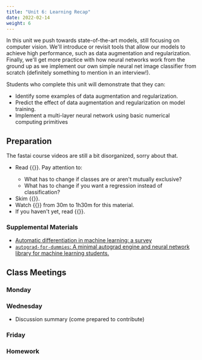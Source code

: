 ```yaml
---
title: "Unit 6: Learning Recap"
date: 2022-02-14
weight: 6
---
```


In this unit we push towards state-of-the-art models, still focusing on computer vision. We'll introduce or revisit tools that allow our models to achieve high performance, such as data augmentation and regularization. Finally, we'll get more practice with how neural networks work from the ground up as we implement our own simple neural net image classifier from scratch (definitely something to mention in an interview!).

Students who complete this unit will demonstrate that they can:

- Identify some examples of data augmentation and regularization.
- Predict the effect of data augmentation and regularization on model training.
- Implement a multi-layer neural network using basic numerical computing primitives

## Preparation

The fastai course videos are still a bit disorganized, sorry about that.

- Read {{<fastbook num="6" nbname="06_multicat.ipynb">}}. Pay attention to:
  - What has to change if classes are or aren't mutually exclusive?
  - What has to change if you want a regression instead of classification?
- Skim {{<fastbook num="7" nbname="07_sizing_and_tta.ipynb">}}.
- Watch {{<fastvideo num="6">}} from 30m to 1h30m for this material.
- If you haven't yet, read {{<fastbook num="17" nbname="17_foundations.ipynb">}}.

### Supplemental Materials

- [Automatic differentiation in machine learning: a survey](https://arxiv.org/abs/1502.05767)
- [`autograd-for-dummies`: A minimal autograd engine and neural network library for machine learning students.](https://github.com/malwaredllc/autograd-for-dummies)

## Class Meetings

### Monday


### Wednesday

- Discussion summary (come prepared to contribute)

### Friday

### Homework

